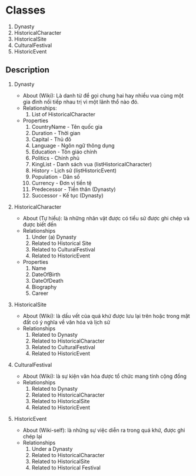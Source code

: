 
# Classes

1. Dynasty
2. HistoricalCharacter
3. HistoricalSite
4. CulturalFestival
5. HistoricEvent

## Description

1. Dynasty
	- About (Wiki): Là danh từ để gọi chung hai hay nhiều vua cùng một gia đình nối tiếp nhau trị vì một lãnh thổ nào đó.
	- Relationships:
		1. List of HistoricalCharacter
	- Properties
		1. CountryName - Tên quốc gia
		2. Duration - Thời gian
		3. Capital - Thủ đô
		4. Language - Ngôn ngữ thông dụng
		5. Education - Tôn giáo chính
		6. Politics - Chính phủ
		7. KingList - Danh sách vua (listHistoricalCharacter)
		8. History - Lịch sử (listHistoricEvent)
		9. Population - Dân số
		10. Currency - Đơn vị tiền tệ
		11. Predecessor - Tiền thân (Dynasty)
		12. Successor - Kế tục (Dynasty)

	
2. HistoricalCharacter
	- About (Tự hiểu): là những nhân vật được có tiểu sử được ghi chép và được biết đến
	- Relationships
		1. Under (a) Dynasty
		2. Related to Historical Site
		3. Related to CulturalFestival
		4. Related to HistoricEvent
	- Properties
		1. Name
		2. DateOfBirth
		3. DateOfDeath
		4. Biography
		5. Career
	
3. HistoricalSite
	- About (Wiki): là dấu vết của quá khứ được lưu lại trên hoặc trong mặt đất có ý nghĩa về văn hóa và lịch sử
	- Relationships
		1. Related to Dynasty
		2. Related to HistoricalCharacter
		3. Related to CulturalFestival
		4. Related to HistoricEvent
		
4. CulturalFestival
	- About (Wiki): là sự kiện văn hóa được tổ chức mang tính cộng đồng
	- Relationships
		1. Related to Dynasty
		2. Related to HistoricalCharacter
		3. Related to HistoricalSite
		4. Related to HistoricEvent

5. HistoricEvent
	- About (Wiki-self): là những sự việc diễn ra trong quá khứ, được ghi chép lại
	- Relationships
		1. Under a Dynasty
		2. Related to HistoricalCharacter
		3. Related to HistoricalSite
		4. Related to Historical Festival